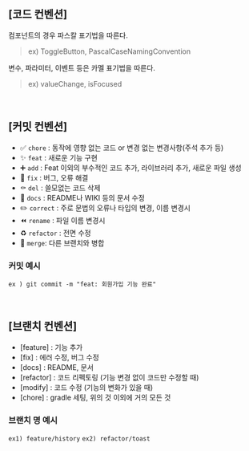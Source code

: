 ## [코드 컨벤션]
컴포넌트의 경우 파스칼 표기법을 따른다.
> ex) ToggleButton, PascalCaseNamingConvention

변수, 파라미터, 이벤트 등은 카멜 표기법을 따른다.
> ex) valueChange, isFocused

<br>

## [커밋 컨벤션]

- ✅ `chore` : 동작에 영향 없는 코드 or 변경 없는 변경사항(주석 추가 등)
- ✨ `feat` : 새로운 기능 구현
- ➕ `add` : Feat 이외의 부수적인 코드 추가, 라이브러리 추가, 새로운 파일 생성
- 🔨 `fix` : 버그, 오류 해결
- ⚰️ `del` : 쓸모없는 코드 삭제
- 📝 `docs` : README나 WIKI 등의 문서 수정
- ✏️ `correct` : 주로 문법의 오류나 타입의 변경, 이름 변경시
- ⏪️ `rename` : 파일 이름 변경시
- ♻️ `refactor` : 전면 수정
- 🔀 `merge`: 다른 브랜치와 병합

### 커밋 예시

`ex ) git commit -m "feat: 회원가입 기능 완료"`

<br>

## [브랜치 컨벤션]

- [feature] : 기능 추가
- [fix] : 에러 수정, 버그 수정
- [docs] : README, 문서
- [refactor] : 코드 리펙토링 (기능 변경 없이 코드만 수정할 때)
- [modify] : 코드 수정 (기능의 변화가 있을 때)
- [chore] : gradle 세팅, 위의 것 이외에 거의 모든 것

### 브랜치 명 예시

`ex1) feature/history`
`ex2) refactor/toast`
